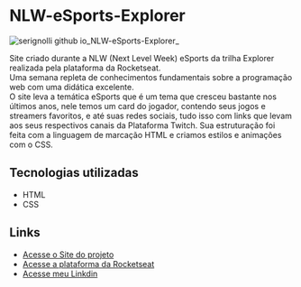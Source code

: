 # NLW-eSports-Explorer

![serignolli github io_NLW-eSports-Explorer_](https://user-images.githubusercontent.com/92124202/190934164-1a259109-ce2c-4f6d-9029-7ed9fb372911.png)

Site criado durante a NLW (Next Level Week) eSports da trilha Explorer realizada pela plataforma da Rocketseat.  
Uma semana repleta de conhecimentos fundamentais sobre a programação web com uma didática excelente.  
O site leva a temática eSports que é um tema que cresceu bastante nos últimos anos, nele temos um card do jogador, contendo seus jogos e streamers favoritos, e até suas redes sociais, tudo isso com links que levam aos seus respectivos canais da Plataforma Twitch. Sua estruturação foi feita com a linguagem de marcação HTML e criamos estilos e animações com o CSS.  

 ## Tecnologias utilizadas
 * HTML
 * CSS
 
 ## Links
 * [Acesse o Site do projeto](https://serignolli.github.io/NLW-eSports-Explorer/)
 * [Acesse a plataforma da Rocketseat](https://app.rocketseat.com.br/dashboard)
 * [Acesse meu Linkdin](https://www.linkedin.com/in/gabriel-moreno-serignolli-317518222/)

